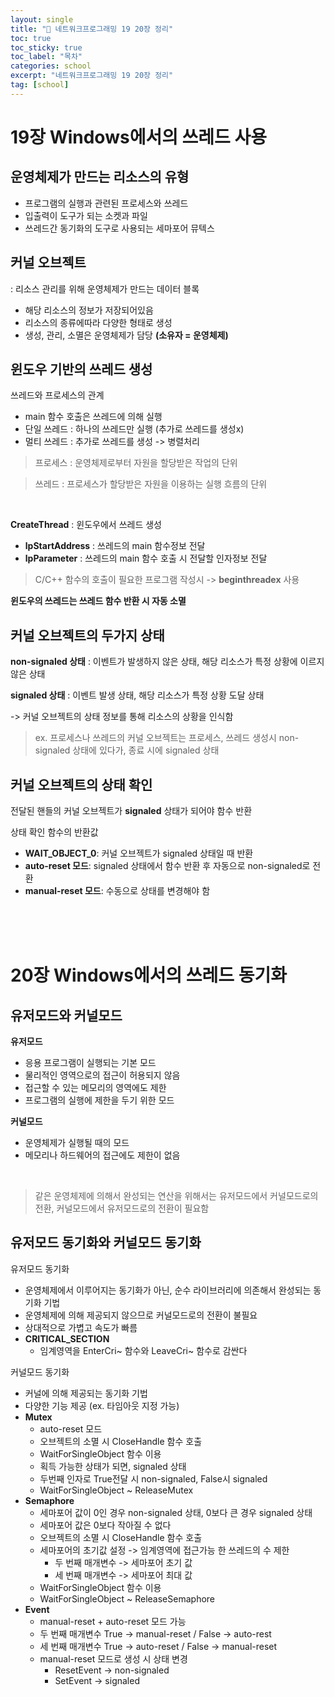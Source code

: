 ```yaml
---
layout: single
title: "📘 네트워크프로그래밍 19 20장 정리"
toc: true
toc_sticky: true
toc_label: "목차"
categories: school
excerpt: "네트워크프로그래밍 19 20장 정리"
tag: [school]
---
```


# 19장 Windows에서의 쓰레드 사용

## 운영체제가 만드는 리소스의 유형
- 프로그램의 실행과 관련된 프로세스와 쓰레드
- 입출력이 도구가 되는 소켓과 파일
- 쓰레드간 동기화의 도구로 사용되는 세마포어 뮤텍스

## 커널 오브젝트
: 리소스 관리를 위해 운영체제가 만드는 데이터 블록
- 해당 리소스의 정보가 저장되어있음
- 리소스의 종류에따라 다양한 형태로 생성
- 생성, 관리, 소멸은 운영체제가 담당 **(소유자 = 운영체제)**

## 윈도우 기반의 쓰레드 생성

쓰레드와 프로세스의 관계
- main 함수 호출은 쓰레드에 의해 실행
- 단일 쓰레드 : 하나의 쓰레드만 실행 (추가로 쓰레드를 생성x)
- 멀티 쓰레드 : 추가로 쓰레드를 생성 -> 병렬처리

> 프로세스 : 운영체제로부터 자원을 할당받은 작업의 단위

> 쓰레드 : 프로세스가 할당받은 자원을 이용하는 실행 흐름의 단위

<br/>

**CreateThread** : 윈도우에서 쓰레드 생성 
- **lpStartAddress** : 쓰레드의 main 함수정보 전달
- **lpParameter** : 쓰레드의 main 함수 호출 시 전달할 인자정보 전달 

> C/C++ 함수의 호출이 필요한 프로그램 작성시 -> **beginthreadex** 사용

**윈도우의 쓰레드는 쓰레드 함수 반환 시 자동 소멸**

## 커널 오브젝트의 두가지 상태
**non-signaled 상태** : 이벤트가 발생하지 않은 상태, 해당 리소스가 특정 상황에 이르지 않은 상태

**signaled 상태** : 이벤트 발생 상태, 해당 리소스가 특정 상황 도달 상태

-> 커널 오브젝트의 상태 정보를 통해 리소스의 상황을 인식함
> ex. 프로세스나 쓰레드의 커널 오브젝트는 프로세스, 쓰레드 생성시 non-signaled
상태에 있다가, 종료 시에 signaled 상태

## 커널 오브젝트의 상태 확인
전달된 핸들의 커널 오브젝트가 **signaled** 상태가 되어야 함수 반환

상태 확인 함수의 반환값
- **WAIT_OBJECT_0**: 커널 오브젝트가 signaled 상태일 때 반환
- **auto-reset 모드**: signaled 상태에서 함수 반환 후 자동으로 non-signaled로 전환
- **manual-reset 모드**: 수동으로 상태를 변경해야 함

<br/>
<br/>
<br/>

# 20장 Windows에서의 쓰레드 동기화
## 유저모드와 커널모드
**유저모드**
- 응용 프로그램이 실행되는 기본 모드
- 물리적인 영역으로의 접근이 허용되지 않음
- 접근할 수 있는 메모리의 영역에도 제한
- 프로그램의 실행에 제한을 두기 위한 모드

**커널모드**
- 운영체제가 실행될 때의 모드
- 메모리나 하드웨어의 접근에도 제한이 없음

<br/>

>  같은 운영체제에 의해서 완성되는 연산을 위해서는 유저모드에서 커널모드로의 전환, 커널모드에서 유저모드로의 전환이 필요함

## 유저모드 동기화와 커널모드 동기화
유저모드 동기화
- 운영체제에서 이루어지는 동기화가 아닌, 순수 라이브러리에 의존해서 완성되는 동기화 기법
- 운영체제에 의해 제공되지 않으므로 커널모드로의 전환이 불필요
- 상대적으로 가볍고 속도가 빠름
- **CRITICAL_SECTION**
    - 임계영역을 EnterCri~ 함수와 LeaveCri~ 함수로 감싼다

커널모드 동기화
- 커널에 의해 제공되는 동기화 기법
- 다양한 기능 제공 (ex. 타임아웃 지정 가능)
- **Mutex**
    - auto-reset 모드
    - 오브젝트의 소멸 시 CloseHandle 함수 호출
    - WaitForSingleObject 함수 이용
    - 획득 가능한 상태가 되면, signaled 상태
    - 두번째 인자로 True전달 시 non-signaled, False시 signaled
    - WaitForSingleObject ~ ReleaseMutex
- **Semaphore**
    - 세마포어 값이 0인 경우 non-signaled 상태, 0보다 큰 경우 signaled 상태
    - 세마포어 값은 0보다 작아질 수 없다
    - 오브젝트의 소멸 시 CloseHandle 함수 호출
    - 세마포어의 초기값 설정 -> 임계영역에 접근가능 한 쓰레드의 수 제한
        - 두 번째 매개변수 -> 세마포어 초기 값
        - 세 번째 매개변수 ->  세마포어 최대 값
    - WaitForSingleObject 함수 이용
    - WaitForSingleObject ~ ReleaseSemaphore
- **Event**
    - manual-reset + auto-reset 모드 가능
    - 두 번째 매개변수 True -> manual-reset / False -> auto-rest
    - 세 번째 매개변수 True -> auto-reset / False -> manual-reset
    - manual-reset 모드로 생성 시 상태 변경
        - ResetEvent -> non-signaled
        - SetEvent -> signaled